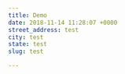 ```yaml
---
title: Demo
date: 2018-11-14 11:28:07 +0000
street_address: test
city: test
state: test
slug: test

---
```

